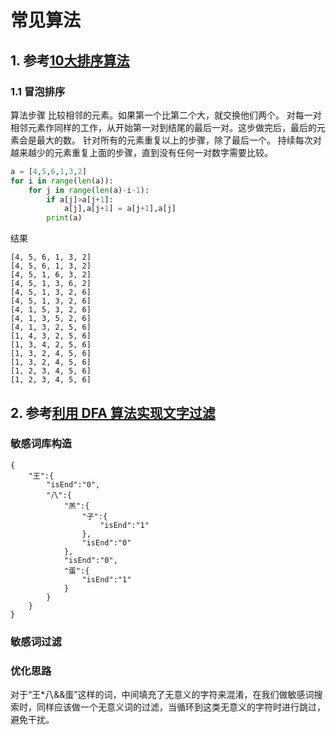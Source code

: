 # 常见算法

## 1. 参考[10大排序算法](https://www.runoob.com/w3cnote_genre/algorithm)

### 1.1 冒泡排序

算法步骤
比较相邻的元素。如果第一个比第二个大，就交换他们两个。
对每一对相邻元素作同样的工作，从开始第一对到结尾的最后一对。这步做完后，最后的元素会是最大的数。
针对所有的元素重复以上的步骤，除了最后一个。
持续每次对越来越少的元素重复上面的步骤，直到没有任何一对数字需要比较。

```py
a = [4,5,6,1,3,2]
for i in range(len(a)):
    for j in range(len(a)-i-1):
        if a[j]>a[j+1]:
            a[j],a[j+1] = a[j+1],a[j]            
        print(a)
```

结果

```
[4, 5, 6, 1, 3, 2]
[4, 5, 6, 1, 3, 2]
[4, 5, 1, 6, 3, 2]
[4, 5, 1, 3, 6, 2]
[4, 5, 1, 3, 2, 6]
[4, 5, 1, 3, 2, 6]
[4, 1, 5, 3, 2, 6]
[4, 1, 3, 5, 2, 6]
[4, 1, 3, 2, 5, 6]
[1, 4, 3, 2, 5, 6]
[1, 3, 4, 2, 5, 6]
[1, 3, 2, 4, 5, 6]
[1, 3, 2, 4, 5, 6]
[1, 2, 3, 4, 5, 6]
[1, 2, 3, 4, 5, 6]
```



## 2. 参考[利用 DFA 算法实现文字过滤](https://www.cnblogs.com/jmcui/p/11925777.html)

### 敏感词库构造
```
{
    "王":{
        "isEnd":"0",
        "八":{
            "羔":{
                "子":{
                    "isEnd":"1"
                },
                "isEnd":"0"
            },
            "isEnd":"0",
            "蛋":{
                "isEnd":"1"
            }
        }
    }
}
```
### 敏感词过滤

### 优化思路

  对于“王*八&&蛋”这样的词，中间填充了无意义的字符来混淆，在我们做敏感词搜索时，同样应该做一个无意义词的过滤，当循环到这类无意义的字符时进行跳过，避免干扰。
